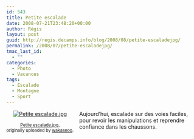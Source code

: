 ```yaml
---
id: 543
title: Petite escalade
date: 2008-07-21T23:48:20+00:00
author: Régis
layout: post
guid: http://regis.decamps.info/blog/2008/08/petite-escaladejpg/
permalink: /2008/07/petite-escaladejpg/
tmac_last_id:
  - ""
categories:
  - Photo
  - Vacances
tags:
  - Escalade
  - Montagne
  - Sport
---
```

<div style="float: left; text-align: center; margin-right: 15px; margin-bottom: 15px;">
  <a href="http://www.flickr.com/photos/wakaseoo/2730019754/" title="photo sharing"><img src="http://farm4.static.flickr.com/3067/2730019754_d6fdf77359_t.jpg" alt="Petite escalade.jpg" /></a><br /> <span style="font-size: 0.8em; margin-top: 0px;"><br /> <a href="http://www.flickr.com/photos/wakaseoo/2730019754/">Petite escalade.jpg</a>,<br /> originally uploaded by <a href="http://www.flickr.com/people/wakaseoo/">wakaseoo</a>.<br /> </span>
</div>

Aujourd’hui, escalade sur des voies faciles, pour revoir les manipulations et reprendre confiance dans les chaussons.
  
<br clear="all" />
